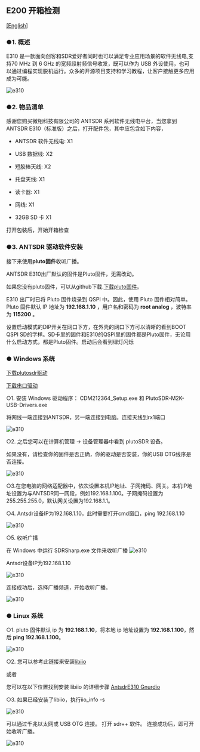 ## E200 开箱检测

[[English]](../../../../device_and_usage_manual/ANTSDR_E_Series_Module/ANTSDR_E200_Reference_Manual/AntsdrE200_Unpacking_examination.html)

### ●1. 概述

E310 是一款面向创客和SDR爱好者同时也可以满足专业应用场景的软件无线电,支持70 MHz 到 6 GHz 的宽频段射频信号收发，既可以作为 USB 外设使用，也可以通过编程实现脱机运行。众多的开源项目支持和学习教程，让客户接触更多应用成为可能。

![e310](./ANTSDR_E310_Reference_Manual.assets/e310.jpg)

### ●2. 物品清单

感谢您购买微相科技有限公司的 ANTSDR 系列软件无线电平台，当您拿到ANTSDR E310（标准版）之后，打开配件包，其中应包含如下内容，

- ANTSDR 软件无线电: X1

- USB 数据线: X2 

- 短胶棒天线: X2

- 托盘天线: X1

- 读卡器: X1

- 网线: X1

- 32GB SD 卡 X1

打开包装后，开始开箱检查

### ●3. ANTSDR 驱动软件安装

接下来使用**pluto固件**收听广播。

ANTSDR E310出厂默认的固件是Pluto固件，无需改动。

如果您没有pluto固件，可以从github下载.[下载pluto固件](https://github.com/MicroPhase/antsdr-fw-patch/releases)。

E310 出厂时已将 Pluto 固件烧录到 QSPI 中。因此，使用 Pluto 固件相对简单。Pluto 固件默认 IP 地址为 **192.168.1.10** ，用户名和密码为 **root analog** ，波特率为 **115200** 。

设置启动模式的DIP开关在网口下方，在外壳的网口下方可以清晰的看到BOOT QSPI SD的字样。SD卡里的固件和E310的QSPI里的固件都是Pluto固件，无论用什么启动方式，都是Pluto固件。启动后会看到绿灯闪烁

### ● Windows 系统

[下载plutosdr驱动](https://wiki.analog.com/university/tools/pluto/drivers/windows)

[下载串口驱动](https://ftdichip.com/wp-content/uploads/2021/08/CDM212364_Setup.zip)

○1. 安装 Windows 驱动程序： CDM212364_Setup.exe 和 PlutoSDR-M2K-USB-Drivers.exe

将网线一端连接到ANTSDR，另一端连接到电脑。连接天线到rx1端口

![e310](./ANTSDR_E310_Reference_Manual.assets/E310_connect_.png)

○2. 之后您可以在计算机管理 -> 设备管理器中看到 plutoSDR 设备。

如果没有，请检查你的固件是否正确，你的驱动是否安装，你的USB OTG线序是否连接。

![e310](./ANTSDR_E310_Reference_Manual.assets/pluto_windows.png)

○3.在您电脑的网络适配器中，依次设置本机IP地址、子网掩码、网关。本机IP地址设置为与ANTSDR同一网段，例如192.168.1.100。子网掩码设置为255.255.255.0，默认网关设置为192.168.1.1。

○4. Antsdr设备IP为192.168.1.10，此时需要打开cmd窗口，ping 192.168.1.10

![e310](./ANTSDR_E310_Reference_Manual.assets/ping192168110.png)


○5. 收听广播

在 Windows 中运行 SDRSharp.exe 文件来收听广播
![e310](./ANTSDR_E310_Reference_Manual.assets/sdrsharp.png)

Antsdr设备IP为192.168.1.10

![e310](./ANTSDR_E310_Reference_Manual.assets/sdrsharp_connect.png)

连接成功后，选择广播频道，开始收听广播。

![e310](./ANTSDR_E310_Reference_Manual.assets/sdrsharp_fm_plutosdr.png)

### ● Linux 系统

○1. pluto 固件默认 ip 为 **192.168.1.10**，将本地 ip 地址设置为 **192.168.1.100**，然后 **ping 192.168.1.100**。

![e310](./ANTSDR_E310_Reference_Manual.assets/linux_ping192.168.1.10.png)

○2. 您可以参考此链接来安装[libiio](https://wiki.analog.com/resources/eval/user-guides/ad-fmcdaq2-ebz/software/linux/applications/libiio#:~:text=Libiio%20is%20a%20library%20that%20has%20been%20developed,of%20software%20interfacing%20Linux%20Industrial%20I%2FO%20%28IIO%29%20devices.)

或者

您可以在以下位置找到安装 libiio 的详细步骤 [AntsdrE310 Gnurdio](./AntsdrE310_gnurdio_cn.md)


○3. 如果已经安装了libiio，执行iio_info -s

![e310](./ANTSDR_E310_Reference_Manual.assets/linux_iio_info_s.png)


可以通过千兆以太网或 USB OTG 连接。
打开 sdr++ 软件。
连接成功后，即可开始收听广播。

![e310](./ANTSDR_E310_Reference_Manual.assets/linux_sdr++.png)
